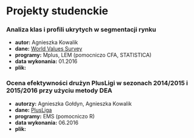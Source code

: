 # Projekty studenckie


### Analiza klas i profili ukrytych w segmentacji rynku
* **autor:** Agnieszka Kowalik
* **dane:** [World Values Survey](http://www.worldvaluessurvey.org/wvs.jsp)
* **programy:** Mplus, LEM (pomocniczo CFA, STATISTICA)
* **data wykonania:** 01.2016
* **plik:**


### Ocena efektywności drużyn PlusLigi w sezonach 2014/2015 i 2015/2016 przy użyciu metody DEA
* **autorzy:** Agnieszka Gołdyn, Agnieszka Kowalik
* **dane:** [PlusLiga](http://www.plusliga.pl/)
* **programy:** EMS (pomocniczo R)
* **data wykonania:** 06.2016
* **plik:**

